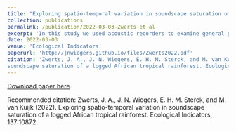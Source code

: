 ```yaml
---
title: "Exploring spatio-temporal variation in soundscape saturation of a logged African tropical rainforest"
collection: publications
permalink: /publication/2022-03-03-Zwerts-et-al
excerpt: 'In this study we used acoustic recorders to examine general patterns of acoustic biodiversity in a tropical rainforest in Gabon.'
date: 2022-03-03
venue: 'Ecological Indicators'
paperurl: 'http://jnwiegers.github.io/files/Zwerts2022.pdf'
citation: 'Zwerts, J. A., J. N. Wiegers, E. H. M. Sterck, and M. van Kuijk (2022). Exploring spatio-temporal variation in
soundscape saturation of a logged African tropical rainforest. Ecological Indicators, 137 (2022) 10872.'
---
```

[Download paper here](http://jnwiegers.github.io/files/Zwerts2022.pdf).

Recommended citation: Zwerts, J. A., J. N. Wiegers, E. H. M. Sterck, and M. van Kuijk (2022). Exploring spatio-temporal variation in soundscape saturation of a logged African tropical rainforest. Ecological Indicators, 137:10872.